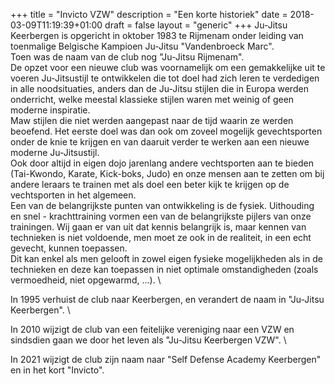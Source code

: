 +++
title = "Invicto VZW"
description = "Een korte historiek"
date = 2018-03-09T11:19:39+01:00
draft = false
layout = "generic"
+++
Ju-Jitsu Keerbergen is opgericht in oktober 1983 te Rijmenam onder leiding van toenmalige Belgische Kampioen Ju-Jitsu "Vandenbroeck Marc". \
Toen was de naam van de club nog "Ju-Jitsu Rijmenam". \
De opzet voor een nieuwe club was voornamelijk om een gemakkelijke uit te voeren Ju-Jitsustijl te ontwikkelen die tot doel had zich leren te verdedigen in alle noodsituaties, anders dan de Ju-Jitsu stijlen die in Europa werden onderricht, welke meestal klassieke stijlen waren met weinig of geen moderne inspiratie. \
Maw stijlen die niet werden aangepast naar de tijd waarin ze werden beoefend.
Het eerste doel was dan ook om zoveel mogelijk gevechtsporten onder de knie te krijgen en van daaruit verder te werken aan een nieuwe moderne Ju-Jitsustijl. \
Ook door altijd in eigen dojo jarenlang andere vechtsporten aan te bieden (Tai-Kwondo, Karate, Kick-boks, Judo) en onze mensen aan te zetten om bij andere leraars te trainen met als doel een beter kijk te krijgen op de vechtsporten in het algemeen. \
Een van de belangrijkste punten van ontwikkeling is de fysiek. Uithouding en snel - krachttraining vormen een van de belangrijkste pijlers van onze trainingen. Wij gaan er van uit dat kennis belangrijk is, maar kennen van technieken is niet voldoende, men moet ze ook in de realiteit, in een echt gevecht, kunnen toepassen. \
Dit kan enkel als men gelooft in zowel eigen fysieke mogelijkheden als in de technieken en deze kan toepassen in niet optimale omstandigheden (zoals vermoedheid, niet opgewarmd, ...). \

In 1995 verhuist de club naar Keerbergen, en verandert de naam in "Ju-Jitsu Keerbergen". \

In 2010 wijzigt de club van een feitelijke vereniging naar een VZW en sindsdien gaan we door het leven als "Ju-Jitsu Keerbergen VZW". \

In 2021 wijzigt de club zijn naam naar "Self Defense Academy Keerbergen" en in het kort "Invicto".